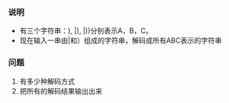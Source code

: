 ### 说明
- 有三个字符串：), |), |))分别表示A，B，C。
- 现在输入一串由|和）组成的字符串，解码成所有ABC表示的字符串

### 问题
1. 有多少种解码方式
2. 把所有的解码结果输出出来